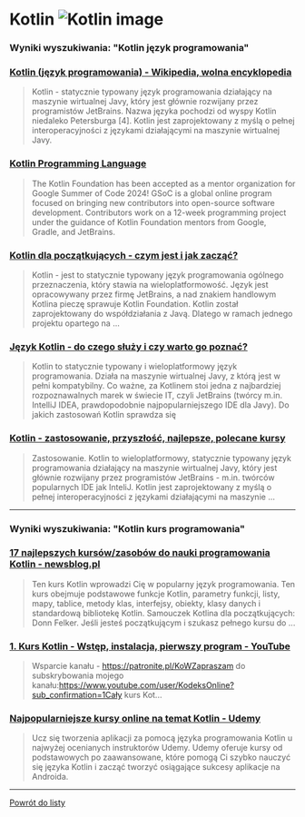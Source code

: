 # Kotlin ![Kotlin image](https://www.tiobe.com/wp-content/themes/tiobe/tiobe-index/images/Kotlin.png)

### Wyniki wyszukiwania: "Kotlin język programowania" 

### [Kotlin (język programowania) - Wikipedia, wolna encyklopedia](https://pl.wikipedia.org/wiki/Kotlin_(język_programowania)) 

 > Kotlin - statycznie typowany język programowania działający na maszynie wirtualnej Javy, który jest głównie rozwijany przez programistów JetBrains. Nazwa języka pochodzi od wyspy Kotlin niedaleko Petersburga [4]. Kotlin jest zaprojektowany z myślą o pełnej interoperacyjności z językami działającymi na maszynie wirtualnej Javy.




### [Kotlin Programming Language](https://kotlinlang.org/) 

 > The Kotlin Foundation has been accepted as a mentor organization for Google Summer of Code 2024! GSoC is a global online program focused on bringing new contributors into open-source software development. Contributors work on a 12-week programming project under the guidance of Kotlin Foundation mentors from Google, Gradle, and JetBrains.




### [Kotlin dla początkujących - czym jest i jak zacząć?](https://bykowski.pl/kotlin-dla-poczatkujacych-czym-jest-i-jak-zaczac/) 

 > Kotlin - jest to statycznie typowany język programowania ogólnego przeznaczenia, który stawia na wieloplatformowość. Język jest opracowywany przez firmę JetBrains, a nad znakiem handlowym Kotlina pieczę sprawuje Kotlin Foundation. Kotlin został zaprojektowany do współdziałania z Javą. Dlatego w ramach jednego projektu opartego na ...




### [Język Kotlin - do czego służy i czy warto go poznać?](https://blog.strefakursow.pl/jezyk-kotlin-do-czego-sluzy-i-czy-warto-go-poznac/) 

 > Kotlin to statycznie typowany i wieloplatformowy język programowania. Działa na maszynie wirtualnej Javy, z którą jest w pełni kompatybilny. Co ważne, za Kotlinem stoi jedna z najbardziej rozpoznawalnych marek w świecie IT, czyli JetBrains (twórcy m.in. IntelliJ IDEA, prawdopodobnie najpopularniejszego IDE dla Javy). Do jakich zastosowań Kotlin sprawdza się




### [Kotlin - zastosowanie, przyszłość, najlepsze, polecane kursy](https://jaki-jezyk-programowania.pl/technologie/kotlin/) 

 > Zastosowanie. Kotlin to wieloplatformowy, statycznie typowany język programowania działający na maszynie wirtualnej Javy, który jest głównie rozwijany przez programistów JetBrains - m.in. twórców popularnych IDE jak InteliJ. Kotlin jest zaprojektowany z myślą o pełnej interoperacyjności z językami działającymi na maszynie ...






---

### Wyniki wyszukiwania: "Kotlin kurs programowania" 

### [17 najlepszych kursów/zasobów do nauki programowania Kotlin - newsblog.pl](https://newsblog.pl/17-najlepszych-kursow-zasobow-do-nauki-programowania-kotlin/) 

 > Ten kurs Kotlin wprowadzi Cię w popularny język programowania. Ten kurs obejmuje podstawowe funkcje Kotlin, parametry funkcji, listy, mapy, tablice, metody klas, interfejsy, obiekty, klasy danych i standardową bibliotekę Kotlin. Samouczek Kotlina dla początkujących: Donn Felker. Jeśli jesteś początkującym i szukasz pełnego kursu do ...




### [1. Kurs Kotlin - Wstęp, instalacja, pierwszy program - YouTube](https://www.youtube.com/watch?v=RfiY8RKhV3U) 

 > Wsparcie kanału - https://patronite.pl/KoWZapraszam do subskrybowania mojego kanału:https://www.youtube.com/user/KodeksOnline?sub_confirmation=1Cały kurs Kot...




### [Najpopularniejsze kursy online na temat Kotlin - Udemy](https://www.udemy.com/pl/topic/kotlin/) 

 > Ucz się tworzenia aplikacji za pomocą języka programowania Kotlin u najwyżej ocenianych instruktorów Udemy. Udemy oferuje kursy od podstawowych po zaawansowane, które pomogą Ci szybko nauczyć się języka Kotlin i zacząć tworzyć osiągające sukcesy aplikacje na Androida.






---

 [Powrót do listy](../top20.md)